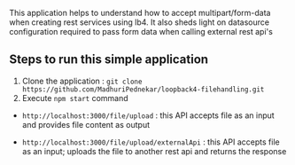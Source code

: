 This application helps to understand how to accept multipart/form-data when creating rest services using lb4. It also sheds light on datasource configuration required to pass form data when calling external rest api's

## Steps to run this simple application
1. Clone the application : `git clone https://github.com/MadhuriPednekar/loopback4-filehandling.git`
2. Execute `npm start` command

- `http://localhost:3000/file/upload` : this API accepts file as an input and provides file content as output
    
- `http://localhost:3000/file/upload/externalApi` : this API accepts file as an input; uploads the file to another rest api and returns the response
 
